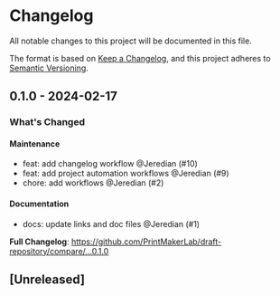 # Changelog

All notable changes to this project will be documented in this file.

The format is based on [Keep a Changelog](https://keepachangelog.com/en/1.0.0/),
and this project adheres to [Semantic Versioning](https://semver.org/spec/v2.0.0.html).

## 0.1.0 - 2024-02-17

### What's Changed

#### Maintenance

- feat: add changelog workflow @Jeredian (#10)
- feat: add project automation workflows @Jeredian (#9)
- chore: add workflows @Jeredian (#2)

#### Documentation

- docs: update links and doc files @Jeredian (#1)

**Full Changelog**: https://github.com/PrintMakerLab/draft-repository/compare/...0.1.0

## [Unreleased]
